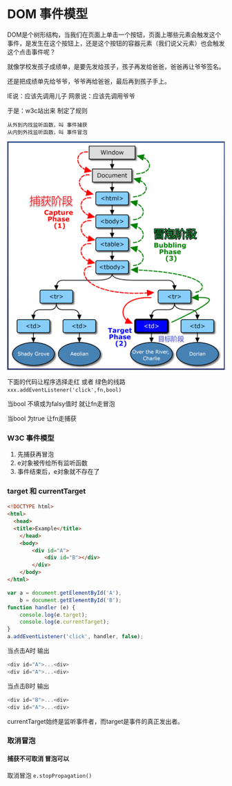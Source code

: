# DOM 事件模型

DOM是个树形结构，当我们在页面上单击一个按钮，页面上哪些元素会触发这个事件，是发生在这个按钮上，还是这个按钮的容器元素（我们说父元素）也会触发这个点击事件呢？

就像学校发孩子成绩单，是要先发给孩子，孩子再发给爸爸，爸爸再让爷爷签名。

还是把成绩单先给爷爷，爷爷再给爸爸，最后再到孩子手上。

IE说：应该先调用儿子
网景说：应该先调用爷爷

于是：w3c站出来 制定了规则

```
从外到内找监听函数，叫 事件捕获
从内到外找监听函数，叫 事件冒泡
```
![](images/Snipaste_2022-01-18_15-40-43.png)

下面的代码让程序选择走红 或者 绿色的线路
`xxx.addEventListener('click',fn,bool)`


当bool 不填或为falsy值时 就让fn走冒泡

当bool 为true 让fn走捕获

### W3C 事件模型
1. 先捕获再冒泡
2. e对象被传给所有监听函数
3. 事件结束后，e对象就不存在了

### target 和 currentTarget

```HTML
<!DOCTYPE html>
<html>
  <head>
  <title>Example</title>
    </head>
    <body>
        <div id="A">
            <div id="B"></div>
        </div>
    </body>
</html>
```
```javascript
var a = document.getElementById('A'),
    b = document.getElementById('B');    
function handler (e) {
    console.log(e.target);
    console.log(e.currentTarget);
}
a.addEventListener('click', handler, false);
```
当点击A时 输出
```javascript
<div id="A">...<div>
<div id="A">...<div>
```

当点击B时 输出
```javascript
<div id="B">...<div>
<div id="A">...<div>
```
currentTarget始终是监听事件者，而target是事件的真正发出者。

### 取消冒泡
#### 捕获不可取消 冒泡可以
取消冒泡 `e.stopPropagation()`


